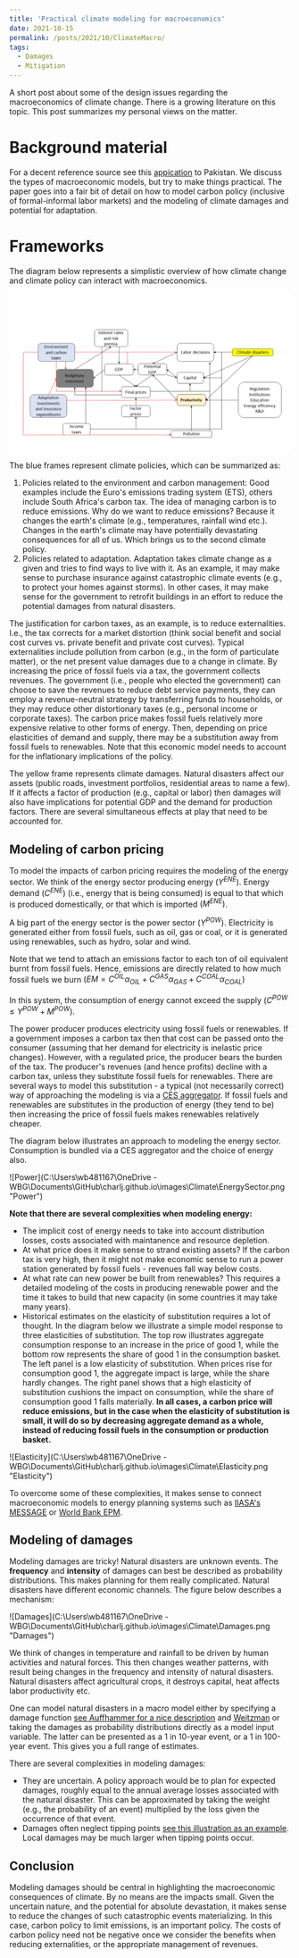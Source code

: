 ```yaml
---
title: 'Practical climate modeling for macroeconomics'
date: 2021-10-15
permalink: /posts/2021/10/ClimateMacro/
tags:
  - Damages
  - Mitigation
---
```


A short post about some of the design issues regarding the macroeconomics of climate change. There is a growing literature on this topic. This post summarizes my personal views on the matter.

# Background material

For a decent reference source see this [appication](https://openknowledge.worldbank.org/handle/10986/36307) to Pakistan. We discuss the types of macroeconomic models, but try to make things practical. The paper goes into a fair bit of detail on how to model carbon policy (inclusive of formal-informal labor markets) and the modeling of climate damages and potential for adaptation.

# Frameworks

The diagram below represents a simplistic overview of how climate change and climate policy can interact with macroeconomics. 

![Framework](../images/Climate/CCRepresentation.png "Framework")

The blue frames represent climate policies, which can be summarized as:

1. Policies related to the environment and carbon management: Good examples include the Euro's emissions trading system (ETS), others include South Africa's carbon tax. The idea of managing carbon is to reduce emissions. Why do we want to reduce emissions? Because it changes the earth's climate (e.g., temperatures, rainfall wind etc.). Changes in the earth's climate may have potentially devastating consequences for all of us. Which brings us to the second climate policy.
2. Policies related to adaptation. Adaptation takes climate change as a given and tries to find ways to live with it. As an example, it may make sense to purchase insurance against catastrophic climate events (e.g., to protect your homes against storms). In other cases, it may make sense for the government to retrofit buildings in an effort to reduce the potential damages from natural disasters.

The justification for carbon taxes, as an example, is to reduce externalities. I.e., the tax corrects for a market distortion (think social benefit and social cost curves vs. private benefit and private cost curves). Typical externalities include pollution from carbon (e.g., in the form of particulate matter), or the net present value damages due to a change in climate. By increasing the price of fossil fuels via a tax, the government collects revenues. The government (i.e., people who elected the government) can choose to save the revenues to reduce debt service payments, they can employ a revenue-neutral strategy by transferring funds to households, or they may reduce other distortionary taxes (e.g., personal income or corporate taxes). The carbon price makes fossil fuels relatively more expensive relative to other forms of energy. Then, depending on price elasticities of demand and supply, there may be a substitution away from fossil fuels to renewables. Note that this economic model needs to account for the inflationary implications of the policy.

The yellow frame represents climate damages. Natural disasters affect our assets (public roads, investment portfolios, residential areas to name a few). If it affects a factor of production (e.g., capital or labor) then damages will also have implications for potential GDP and the demand for production factors. There are several simultaneous effects at play that need to be accounted for. 

## Modeling of carbon pricing

To model the impacts of carbon pricing requires the modeling of the energy sector. We think of the energy sector producing energy $(Y^{ENE})$. Energy demand $(C^{ENE})$ (i.e., energy that is being consumed) is equal to that which is produced domestically, or that which is imported $(M^{ENE})$.

A big part of the energy sector is the power sector $(Y^{POW})$. Electricity is generated either from fossil fuels, such as oil, gas or coal, or it is generated using renewables, such as hydro, solar and wind.

Note that we tend to attach an emissions factor to each ton of oil equivalent burnt from fossil fuels. Hence, emissions are directly related to how much fossil fuels we burn $(EM = C^{OIL}\alpha_{OIL}+C^{GAS}\alpha_{GAS}+C^{COAL}\alpha_{COAL})$ 

In this system, the consumption of energy cannot exceed the supply $(C^{POW} \leq Y^{POW}+M^{POW})$. 

The power producer produces electricity using fossil fuels or renewables. If a government imposes a carbon tax then that cost can be passed onto the consumer (assuming that her demand for electricity is inelastic price changes). However, with a regulated price, the producer bears the burden of the tax. The producer's revenues (and hence profits) decline with a carbon tax, unless they substitute fossil fuels for renewables. There are several ways to model this substitution - a typical (not necessarily correct) way of approaching the modeling is via a [CES aggregator](https://en.wikipedia.org/wiki/Constant_elasticity_of_substitution). If fossil fuels and renewables are substitutes in the production of energy (they tend to be) then increasing the price of fossil fuels makes renewables relatively cheaper.

The diagram below illustrates an approach to modeling the energy sector. Consumption is bundled via a CES aggregator and the choice of energy also. 

![Power](C:\Users\wb481167\OneDrive - WBG\Documents\GitHub\charlj.github.io\images\Climate\EnergySector.png "Power")

**Note that there are several complexities when modeling energy:**

- The implicit cost of energy needs to take into account distribution losses, costs associated with maintanence and resource depletion.
- At what price does it make sense to strand existing assets? If the carbon tax is very high, then it might not make economic sense to run a power station generated by fossil fuels - revenues fall way below costs.
- At what rate can new power be built from renewables? This requires a detailed modeling of the costs in producing renewable power and the time it takes to build that new capacity (in some countries it may take many years).
- Historical estimates on the elasticity of substitution requires a lot of thought. In the diagram below we illustrate a simple model response to three elasticities of substitution. The top row illustrates aggregate consumption response to an increase in the price of good 1, while the bottom row represents the share of good 1 in the consumption basket. The left panel is a low elasticity of substitution. When prices rise for consumption good 1, the aggregate impact is large, while the share hardly changes. The right panel shows that a high elasticity of substitution cushions the impact on consumption, while the share of consumption good 1 falls materially. **In all cases, a carbon price will reduce emissions, but in the case when the elasticity of substitution is small, it will do so by decreasing aggregate demand as a whole, instead of reducing fossil fuels in the consumption or production basket.**

![Elasticity](C:\Users\wb481167\OneDrive - WBG\Documents\GitHub\charlj.github.io\images\Climate\Elasticity.png "Elasticity")

To overcome some of these complexities, it makes sense to connect macroeconomic models to energy planning systems such as [IIASA's MESSAGE](https://iiasa.ac.at/web/home/research/researchPrograms/Energy/MESSAGE.en.html) or [World Bank EPM](https://www.researchgate.net/publication/325534590_World_Bank_Electricity_Planning_Model_EPM_Mathematical_Formulation_World_Bank_Electricity_Planning_Model).

## Modeling of damages

Modeling damages are tricky! Natural disasters are unknown events. The **frequency** and **intensity** of damages can best be described as probability distributions. This makes planning for them really complicated. Natural disasters have different economic channels. The figure below describes a mechanism:

 ![Damages](C:\Users\wb481167\OneDrive - WBG\Documents\GitHub\charlj.github.io\images\Climate\Damages.png "Damages")

 We think of changes in temperature and rainfall to be driven by human activities and natural forces. This then changes weather patterns, with result being changes in the frequency and intensity of natural disasters. Natural disasters affect agricultural crops, it destroys capital, heat affects labor productivity etc.

 One can model natural disasters in a macro model either by specifying a damage function [see Auffhammer for a nice description](https://pubs.aeaweb.org/doi/pdfplus/10.1257/jep.32.4.33) and [Weitzman](https://www.jstor.org/stable/climchanecon.1.1.57) or  taking the damages as probability distributions directly as a model input variable. The latter can be presented as a 1 in 10-year event, or a 1 in 100-year event. This gives you a full range of estimates.

 There are several complexities in modeling damages:

 - They are uncertain. A policy approach would be to plan for expected damages, roughly equal to the annual average losses associated with the natural disaster. This can be approximated by taking the weight (e.g., the probability of an event) multiplied by the loss given the occurrence of that event.
 - Damages often neglect tipping points [see this illustration as an example](https://www.carbonbrief.org/explainer-nine-tipping-points-that-could-be-triggered-by-climate-change). Local damages may be much larger when tipping points occur.

 
## Conclusion

  Modeling damages should be central in highlighting the macroeconomic consequences of climate. By no means are the impacts small. Given the uncertain nature, and the potential for absolute devastation, it makes sense to reduce the changes of such catastrophic events materializing. In this case, carbon policy to limit emissions, is an important policy. The costs of carbon policy need not be negative once we consider the benefits when reducing externalities, or the appropriate management of revenues.

